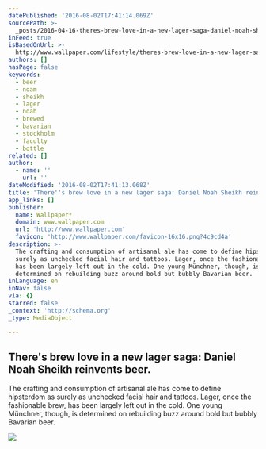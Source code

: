 ```yaml
---
datePublished: '2016-08-02T17:41:14.069Z'
sourcePath: >-
  _posts/2016-04-16-theres-brew-love-in-a-new-lager-saga-daniel-noah-sheikh-re.md
inFeed: true
isBasedOnUrl: >-
  http://www.wallpaper.com/lifestyle/theres-brew-love-in-a-new-lager-saga-daniel-noah-sheikh-reinvents-beer
authors: []
hasPage: false
keywords:
  - beer
  - noam
  - sheikh
  - lager
  - noah
  - brewed
  - bavarian
  - stockholm
  - faculty
  - bottle
related: []
author:
  - name: ''
    url: ''
dateModified: '2016-08-02T17:41:13.068Z'
title: 'There''s brew love in a new lager saga: Daniel Noah Sheikh reinvents beer.'
app_links: []
publisher:
  name: Wallpaper*
  domain: www.wallpaper.com
  url: 'http://www.wallpaper.com'
  favicon: 'http://www.wallpaper.com/favicon-16x16.png?4c9cd4a'
description: >-
  The crafting and consumption of artisanal ale has come to define hipsterdom as
  surely as unchecked facial hair and tattoos. Lager, once the fashionable brew,
  has been largely left out in the cold. One young Münchner, though, is
  determined on rebuilding buzz around bold but bubbly Bavarian beer.
inLanguage: en
inNav: false
via: {}
starred: false
_context: 'http://schema.org'
_type: MediaObject

---
```

<article style=""><h1>There's brew love in a new lager saga: Daniel Noah Sheikh reinvents beer.</h1><p>The crafting and consumption of artisanal ale has come to define hipsterdom as surely as unchecked facial hair and tattoos. Lager, once the fashionable brew, has been largely left out in the cold. One young Münchner, though, is determined on rebuilding buzz around bold but bubbly Bavarian beer.</p><img src="https://s3-us-west-2.amazonaws.com/the-grid-img/p/a1b9867e100274b4a255e35f15b19fc71dc32385.jpg" /></article>
